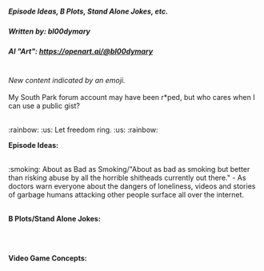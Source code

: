 ##### Episode Ideas, B Plots, Stand Alone Jokes, etc. #####
##### Written by: bl00dymary #####
##### AI "Art": https://openart.ai/@bl00dymary #####
<br>
<i>New content indicated by an emoji.</i>
<br>
<br>
My South Park forum account may have been r*ped, but who cares when I can use a public gist?
<p><br> :rainbow: :us: Let freedom ring. :us: :rainbow: <br></p>

<strong> Episode Ideas: </strong>
<p><br>
:smoking: About as Bad as Smoking/"About as bad as smoking but better than risking abuse by all the horrible shitheads currently out there." - As doctors warn everyone about the dangers of loneliness, videos and stories of garbage humans attacking other people surface all over the internet.
</p><br>
<strong> B Plots/Stand Alone Jokes: </strong>
<p><br>

</p><br>
<strong> Video Game Concepts: </strong>
<p><br>

</p><br>

